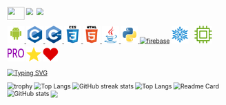 <a href="https://www.linkedin.com/in/shadman-shariar-62263b216/" target="blank"><img align="center" src="https://raw.githubusercontent.com/rahuldkjain/github-profile-readme-generator/master/src/images/icons/Social/linked-in-alt.svg" alt="" height="30" width="40" /></a>
<a href="https://mail.google.com/mail/?view=cm&fs=1&tf=1&to=shadmanshariar007@gmail.com"><img src="https://img.shields.io/badge/Gmail-D14836?style=for-the-badge&logo=gmail&logoColor=white"/></a>&nbsp; ![](https://komarev.com/ghpvc/?username=ShadmanShariar&color=blue)
<p align="left"> <a href="https://developer.android.com" target="_blank"> <img src="https://raw.githubusercontent.com/devicons/devicon/master/icons/android/android-original-wordmark.svg" alt="android" width="40" height="40"/> </a> <a href="https://www.cprogramming.com/" target="_blank"> <img src="https://raw.githubusercontent.com/devicons/devicon/master/icons/c/c-original.svg" alt="c" width="40" height="40"/> </a> <a href="https://www.w3schools.com/cpp/" target="_blank"> <img src="https://raw.githubusercontent.com/devicons/devicon/master/icons/cplusplus/cplusplus-original.svg" alt="cplusplus" width="40" height="40"/> </a> <a href="https://www.w3schools.com/css/" target="_blank"> <img src="https://raw.githubusercontent.com/devicons/devicon/master/icons/css3/css3-original-wordmark.svg" alt="css3" width="40" height="40"/> </a> <a href="https://www.w3.org/html/" target="_blank"> <img src="https://raw.githubusercontent.com/devicons/devicon/master/icons/html5/html5-original-wordmark.svg" alt="html5" width="40" height="40"/> </a> <a href="https://www.java.com" target="_blank"> <img src="https://raw.githubusercontent.com/devicons/devicon/master/icons/java/java-original.svg" alt="java" width="40" height="40"/> </a> <a href="https://www.python.org" target="_blank"> <img src="https://raw.githubusercontent.com/devicons/devicon/master/icons/python/python-original.svg" alt="python" width="40" height="40"/> </a> <a href="https://firebase.google.com/" target="_blank" rel="noreferrer"> <img src="https://www.vectorlogo.zone/logos/firebase/firebase-icon.svg" alt="firebase" width="40" height="40"/></a> <a href='https://archiveprogram.github.com/'><img src='https://raw.githubusercontent.com/acervenky/animated-github-badges/master/assets/acbadge.gif' width='40' height='40'></a> <a href='https://docs.github.com/en/developers'><img src='https://raw.githubusercontent.com/acervenky/animated-github-badges/master/assets/devbadge.gif' width='40' height='40'></a> <a href='https://github.com/pricing'><img src='https://raw.githubusercontent.com/acervenky/animated-github-badges/master/assets/pro.gif' width='40' height='40'></a> <a href='https://stars.github.com/'><img src='https://raw.githubusercontent.com/acervenky/animated-github-badges/master/assets/starbadge.gif' width='35' height='35'></a> <a href='https://docs.github.com/en/github/supporting-the-open-source-community-with-github-sponsors'><img src='https://raw.githubusercontent.com/acervenky/animated-github-badges/master/assets/sponsorbadge.gif' width='35' height='35'></a> </p>
<a href="https://github.com/ShadmanShariar">
    <img src="https://readme-typing-svg.demolab.com?font=Georgia&size=18&duration=2000&pause=100&multiline=true&width=500&height=80&lines=Shadman+Shariar;Competitive+Programmer+%7C+CS+Student+%7C+Software+Engineer;Data+structures+%7C+Algorithms+%7C+Object+Oriented+Programming" alt="Typing SVG" />
</a>

![trophy](https://github-profile-trophy.vercel.app/?username=ShadmanShariar&row=1&column=7)
![Top Langs](https://github-readme-stats.vercel.app/api/top-langs/?username=ShadmanShariar)
![GitHub streak stats](https://github-readme-streak-stats.herokuapp.com/?user=ShadmanShariar)
![Top Langs](https://github-readme-stats.vercel.app/api/top-langs/?username=ShadmanShariar&layout=compact)
![Readme Card](https://github-readme-stats.vercel.app/api/pin/?username=ShadmanShariar&repo=My_Java_Template_For_Competitive_Programming)
![GitHub stats](https://github-readme-stats.vercel.app/api?username=ShadmanShariar&show_icons=true&count_private=true)
[<img align="center" src="https://github-readme-activity-graph.cyclic.app/graph?username=ShadmanShariar&theme=github-light&area=true&hide_border=true&custom_title=Shadman%20Shariar's%20Activity%20Graph">](https://github.com/jgphilpott/github-readme-activity-graph)
